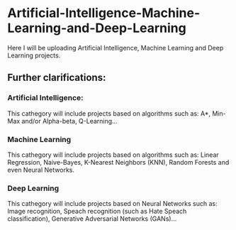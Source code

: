# Artificial-Intelligence-Machine-Learning-and-Deep-Learning

Here I will be uploading Artificial Intelligence, Machine Learning and Deep Learning projects.

## Further clarifications:

### Artificial Intelligence:

This cathegory will include projects based on algorithms such as: A*, Min-Max and/or Alpha-beta, Q-Learning...

### Machine Learning

This cathegory will include projects based on algorithms such as: Linear Regression, Naive-Bayes, K-Nearest Neighbors (KNN), Random Forests and even Neural Networks.

### Deep Learning

This cathegory will include projects based on Neural Networks such as: Image recognition, Speach recognition (such as Hate Speach classification), Generative Adversarial Networks (GANs)...
